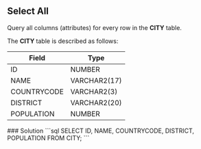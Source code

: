## Select All

Query all columns (attributes) for every row in the **CITY** table.

The **CITY** table is described as follows:

<table><thead>
<tr>
<th>Field</th>
<th>Type</th>
</tr></thead>
<tbody>
<tr>
<td>ID</td>
<td>NUMBER</td>
</tr>
<tr>
<td>NAME</td>
<td>VARCHAR2(17)</td>
</tr>
<tr>
<td>COUNTRYCODE</td>
<td>VARCHAR2(3)</td>
</tr>
<tr>
<td>DISTRICT</td>
<td>VARCHAR2(20)</td>
</tr>
<tr>
<td>POPULATION</td>
<td>NUMBER</td>
</tr>
</tbody>
</table>
### Solution
```sql
SELECT ID, NAME, COUNTRYCODE, DISTRICT, POPULATION 
FROM CITY;
```